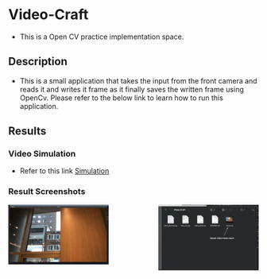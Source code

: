 # Video-Craft

- This is a Open CV practice implementation space.

## Description

- This is a small application that takes the input from the front camera and reads it and writes it frame as it finally saves the written frame using OpenCv.
  Please refer to the below link to learn how to run this application.

## Results

### Video Simulation

- Refer to this link [Simulation](https://youtu.be/pjbsaoWrAP8)

### Result Screenshots

<p align ="left"> <img width=40% src="imgs/1.png"/><img align = "right"width=40% src="imgs/2.png"/></p>
